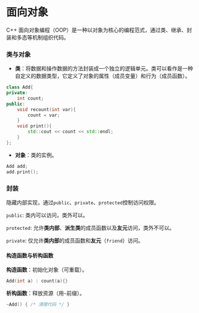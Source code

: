 # 面向对象

C++ 面向对象编程（OOP）是一种以对象为核心的编程范式，通过类、继承、封装和多态等机制组织代码。

### **类与对象**

- **类**：将数据和操作数据的方法封装成一个独立的逻辑单元。类可以看作是一种自定义的数据类型，它定义了对象的属性​（成员变量）和行为​（成员函数）。

```c++
class Add{
private:
    int count;
public:
    void recount(int var){
        count = var;
    }
    void print(){
        std::cout << count << std::endl;
    }
};
```

- **对象**：类的实例。

```cpp
Add add;
add.print();
```

### **封装**

隐藏内部实现，通过`public`、`private`、`protected`控制访问权限。

`public`:  类内可以访问，类外可以。

`protected`:  允许**类内部**、**派生类**的成员函数以及**友元**访问，类外不可以。

`private`: 仅允许**类内部**的成员函数和**友元**（`friend`）访问。

#### **构造函数与析构函数**

**构造函数**：初始化对象（可重载）。

```c++
Add(int a) : count(a){}
```

**析构函数**：释放资源（用`~`前缀）。

```c++
~Add() { /* 清理代码 */ }
```

